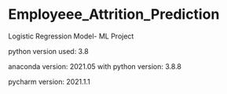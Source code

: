 # Employeee_Attrition_Prediction

Logistic Regression Model- ML Project

python version used: 3.8 

anaconda version: 2021.05 with python version: 3.8.8

pycharm version: 2021.1.1
